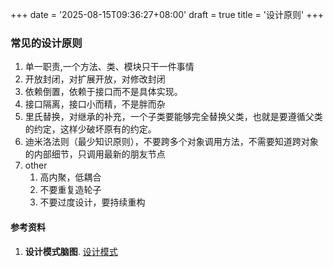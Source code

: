 +++
date = '2025-08-15T09:36:27+08:00'
draft = true
title = '设计原则'
+++
### 常见的设计原则
1. 单一职责,一个方法、类、模块只干一件事情
2. 开放封闭，对扩展开放，对修改封闭
3. 依赖倒置，依赖于接口而不是具体实现。
4. 接口隔离，接口小而精，不是胖而杂
5. 里氏替换，对继承的补充，一个子类要能够完全替换父类，也就是要遵循父类的约定，这样少破坏原有的约定。
6. 迪米洛法则（最少知识原则），不要跨多个对象调用方法，不需要知道跨对象的内部细节，只调用最新的朋友节点
7. other
   1. 高内聚，低耦合
   2. 不要重复造轮子
   3. 不要过度设计，要持续重构
#### 参考资料
1. **设计模式脑图**. [设计模式](https://www.yuque.com/everglow-8bs2d/ka5fze/rfpp8zxqg1imk8ci?singleDoc#)